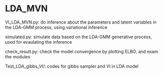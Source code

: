 # LDA_MVN

VI_LDA_MVN.py:  do inference about the parameters and latent variables in the LDA-GMM process, using variational inference

simulated.py: simulate data based on the LDA-GMM generative process, used for evaulating the inference

check_result.py: check the model convergence by plotting ELBO, and exam the modules 

Test_LDA_gibbs_VI/: codes for gibbs sampler and VI in LDA model
